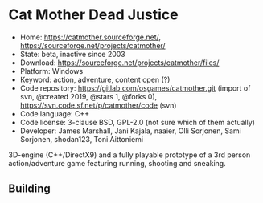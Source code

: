 # Cat Mother Dead Justice

- Home: https://catmother.sourceforge.net/, https://sourceforge.net/projects/catmother/
- State: beta, inactive since 2003
- Download: https://sourceforge.net/projects/catmother/files/
- Platform: Windows
- Keyword: action, adventure, content open (?)
- Code repository: https://gitlab.com/osgames/catmother.git (import of svn, @created 2019, @stars 1, @forks 0), https://svn.code.sf.net/p/catmother/code (svn)
- Code language: C++
- Code license: 3-clause BSD, GPL-2.0 (not sure which of them actually)
- Developer: James Marshall, Jani Kajala, naaier, Olli Sorjonen, Sami Sorjonen, shodan123, Toni Aittoniemi

3D-engine (C++/DirectX9) and a fully playable prototype of a 3rd person action/adventure game featuring running, shooting and sneaking.

## Building
